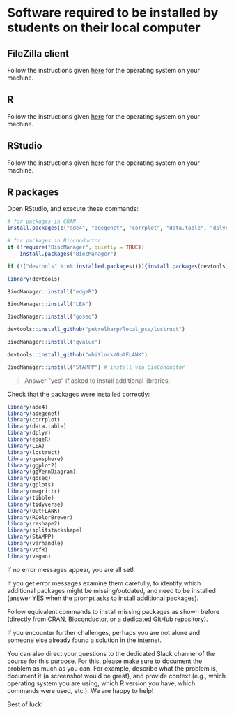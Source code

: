 # Software required to be installed by students on their local computer

## FileZilla client
Follow the instructions given [here](https://filezilla-project.org) for the operating system on your machine.

## R
Follow the instructions given [here](https://cran.r-project.org/mirrors.html) for the operating system on your machine.

## RStudio
Follow the instructions given [here](https://posit.co/downloads/) for the operating system on your machine.

## R packages
Open RStudio, and execute these commands:
```R
# for packages in CRAN
install.packages(c("ade4", "adegenet", "corrplot", "data.table", "dplyr", "geosphere", "ggVennDiagram", "gplots", "ggplot2", "magrittr", "reshape2", "RColorBrewer", "splitstackshape", "tibble", "tidyverse", "varhandle", "vcfR", "vegan"))

# for packages in Bioconductor
if (!require("BiocManager", quietly = TRUE))
    install.packages("BiocManager")

if (!("devtools" %in% installed.packages())){install.packages(devtools)}

library(devtools)

BiocManager::install("edgeR")

BiocManager::install("LEA")

BiocManager::install("goseq")

devtools::install_github("petrelharp/local_pca/lostruct")

BiocManager::install("qvalue")

devtools::install_github("whitlock/OutFLANK")

BiocManager::install("StAMPP") # install via BioConductor

```
>Answer "yes" if asked to install additional libraries.

Check that the packages were installed correctly:
```R
library(ade4)
library(adegenet)
library(corrplot)
library(data.table)
library(dplyr)
library(edgeR)
library(LEA)
library(lostruct)
library(geosphere)
library(ggplot2)
library(ggVennDiagram)
library(goseq)
library(gplots)
library(magrittr)
library(tibble)
library(tidyverse)
library(OutFLANK)
library(RColorBrewer)
library(reshape2)
library(splitstackshape)
library(StAMPP)
library(varhandle)
library(vcfR)
library(vegan)

```
If no error messages appear, you are all set!

If you get error messages examine them carefully, to identify which additional packages might be missing/outdated, and need to be installed (answer YES when the prompt asks to install additional packages). 

Follow equivalent commands to install missing packages as shown before (directly from CRAN, Bioconductor, or a dedicated GitHub repository).

If you encounter further challenges, perhaps you are not alone and someone else already found a solution in the internet. 

You can also direct your questions to the dedicated Slack channel of the course for this purpose. For this, please make sure to document the problem as much as you can. For example, describe what the problem is, document it (a screenshot would be great), and provide context (e.g., which operating system you are using, which R version you have, which commands were used, etc.). We are happy to help!

Best of luck!
